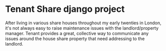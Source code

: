 # Tenant Share django project

After living in various share houses throughout my early twenties in London, it's not always easy to raise maintenance issues with the landlord/property manager. Tenant provides a great, collective way to communicate any issues around the house share property that need addressing to the landlord. 